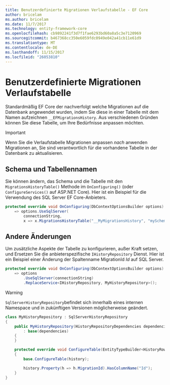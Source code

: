 ```yaml
---
title: Benutzerdefinierte Migrationen Verlaufstabelle - EF Core
author: bricelam
ms.author: bricelam
ms.date: 11/7/2017
ms.technology: entity-framework-core
ms.openlocfilehash: cb9892241f3d7f1fae6293bd60a8a5c3e7120969
ms.sourcegitcommit: b467368cc350e6059fdc0949e042a41cb11e61d9
ms.translationtype: MT
ms.contentlocale: de-DE
ms.lasthandoff: 11/15/2017
ms.locfileid: "26053810"
---
```

<a name="custom-migrations-history-table"></a>Benutzerdefinierte Migrationen Verlaufstabelle
===============================
Standardmäßig EF Core der nachverfolgt welche Migrationen auf die Datenbank angewendet wurden, indem Sie diese in einer Tabelle mit dem Namen aufzeichnen `__EFMigrationsHistory`. Aus verschiedenen Gründen können Sie diese Tabelle, um Ihre Bedürfnisse anpassen möchten.

> [!IMPORTANT]
> Wenn Sie die Verlaufstabelle Migrationen anpassen *nach* anwenden Migrationen an, Sie sind verantwortlich für die vorhandene Tabelle in der Datenbank zu aktualisieren.

<a name="schema-and-table-name"></a>Schema und Tabellennamen
----------------------
Sie können ändern, das Schema und die Tabelle mit den `MigrationsHistoryTable()` Methode im `OnConfiguring()` (oder `ConfigureServices()` auf ASP.NET Core). Hier ist ein Beispiel für die Verwendung des SQL Server EF Core-Anbieters.

``` csharp
protected override void OnConfiguring(DbContextOptionsBuilder options)
    => options.UseSqlServer(
        connectionString,
        x => x.MigrationsHistoryTable("__MyMigrationsHistory", "mySchema"));
```

<a name="other-changes"></a>Andere Änderungen
-------------
Um zusätzliche Aspekte der Tabelle zu konfigurieren, außer Kraft setzen, und Ersetzen Sie die anbieterspezifische `IHistoryRepository` Dienst. Hier ist ein Beispiel einer Änderung der Spaltenname MigrationId *Id* auf SQL Server.

``` csharp
protected override void OnConfiguring(DbContextOptionsBuilder options)
    => options
        .UseSqlServer(connectionString)
        .ReplaceService<IHistoryRepository, MyHistoryRepository>();
```

> [!WARNING]
> `SqlServerHistoryRepository`befindet sich innerhalb eines internen Namespace und in zukünftigen Versionen möglicherweise geändert.

``` csharp
class MyHistoryRepository : SqlServerHistoryRepository
{
    public MyHistoryRepository(HistoryRepositoryDependencies dependencies)
        : base(dependencies)
    {
    }

    protected override void ConfigureTable(EntityTypeBuilder<HistoryRow> history)
    {
        base.ConfigureTable(history);

        history.Property(h => h.MigrationId).HasColumnName("Id");
    }
}
```
